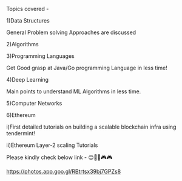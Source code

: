 Topics covered - 


1)Data Structures
 
 General Problem solving Approaches are discussed
  


2)Algorithms
  


3)Programming Languages

  Get Good grasp at Java/Go programming Language in less time!



4)Deep Learning
  
  Main points to understand ML Algorithms in less time.



5)Computer Networks



6)Ethereum
  
 
 i)First detailed tutorials on building a scalable blockchain infra using tendermint!

 ii)Ethereum Layer-2 scaling Tutorials


 Please kindly check below link - 
 😊🌹🧡🎮🎮
 
 https://photos.app.goo.gl/RBtrtsx39bj7GPZs8
